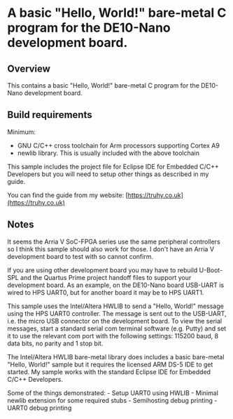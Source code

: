 # A basic "Hello, World!" bare-metal C program for the DE10-Nano development board.

## Overview

This contains a basic "Hello, World!" bare-metal C program for the DE10-Nano
development board.

## Build requirements

Minimum:
- GNU C/C++ cross toolchain for Arm processors supporting Cortex A9
- newlib library.  This is usually included with the above toolchain

This sample includes the project file for Eclipse IDE for Embedded C/C++
Developers but you will need to setup other things as described in my guide.

You can find the guide from my website:
[https://truhy.co.uk](https://truhy.co.uk)

## Notes

It seems the Arria V SoC-FPGA series use the same peripheral controllers so I
think this sample should also work for those.  I don't have an Arria V
development board to test with so cannot confirm.

If you are using other development board you may have to rebuild U-Boot-SPL and
the Quartus Prime project handoff files to support your development board.  As
an example, on the DE10-Nano board USB-UART is wired to HPS UART0, but for
another board it may be to HPS UART1.

This sample uses the Intel/Altera HWLIB to send a "Hello, World!" message
using the HPS UART0 controller. The message is sent out to the USB-UART, i.e.
the micro USB connector on the development board.  To view the serial messages,
start a standard serial com terminal software (e.g. Putty) and set it to use the
relevant com port with the following settings:
115200 baud, 8 data bits, no parity and 1 stop bit.

The Intel/Altera HWLIB bare-metal library does includes a basic bare-metal
"Hello, World!" sample but it requires the licensed ARM DS-5 IDE to get started.
My sample works with the standard Eclipse IDE for Embedded C/C++ Developers.

Some of the things demonstrated:
	- Setup UART0 using HWLIB
	- Minimal newlib extension for some required stubs
	- Semihosting debug printing
	- UART0 debug printing